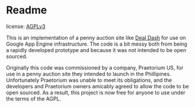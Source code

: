 Readme
======

license: [AGPLv3](http://www.gnu.org/licenses/agpl-3.0.html)

This is an implementation of a penny auction site like [Deal
Dash](http://www.dealdash.com) for use on Google App Engine infrastructure. The
code is a bit messy both from being a rapidly developed prototype and because
it was not intended to be open sourced.

Originally this code was commissioned by a company, Praetorium US, for use in a
penny auction site they intended to launch in the Phillipines. Unfortunately
Praetorium was unable to meet its obligations, and the developers and
Praetorium owners amicably agreed to allow the code to be open sourced. As a
result, this project is now free for anyone to use under the terms of the AGPL.

